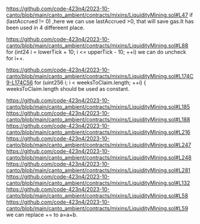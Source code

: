 https://github.com/code-423n4/2023-10-canto/blob/main/canto_ambient/contracts/mixins/LiquidityMining.sol#L47
if (lastAccrued != 0) ,here we can use lastAccrued >0,  that will save gas.It has been used in 4 differeent place.



https://github.com/code-423n4/2023-10-canto/blob/main/canto_ambient/contracts/mixins/LiquidityMining.sol#L88
for (int24 i = lowerTick + 10; i <= upperTick - 10; ++i) we can do uncheck for i++.

https://github.com/code-423n4/2023-10-canto/blob/main/canto_ambient/contracts/mixins/LiquidityMining.sol#L174C9-L174C56
for (uint256 i; i < weeksToClaim.length; ++i) {
 weeksToClaim.length should be used as constant.

https://github.com/code-423n4/2023-10-canto/blob/main/canto_ambient/contracts/mixins/LiquidityMining.sol#L185
https://github.com/code-423n4/2023-10-canto/blob/main/canto_ambient/contracts/mixins/LiquidityMining.sol#L188
https://github.com/code-423n4/2023-10-canto/blob/main/canto_ambient/contracts/mixins/LiquidityMining.sol#L216
https://github.com/code-423n4/2023-10-canto/blob/main/canto_ambient/contracts/mixins/LiquidityMining.sol#L247
https://github.com/code-423n4/2023-10-canto/blob/main/canto_ambient/contracts/mixins/LiquidityMining.sol#L248
https://github.com/code-423n4/2023-10-canto/blob/main/canto_ambient/contracts/mixins/LiquidityMining.sol#L281
https://github.com/code-423n4/2023-10-canto/blob/main/canto_ambient/contracts/mixins/LiquidityMining.sol#L132
https://github.com/code-423n4/2023-10-canto/blob/main/canto_ambient/contracts/mixins/LiquidityMining.sol#L58
https://github.com/code-423n4/2023-10-canto/blob/main/canto_ambient/contracts/mixins/LiquidityMining.sol#L59
we can replace += to a=a+b.